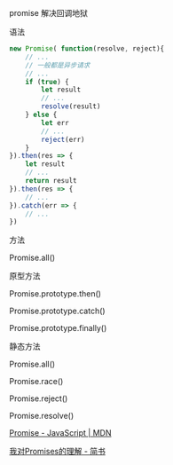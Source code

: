 promise 解决回调地狱

语法
```js
new Promise( function(resolve, reject){
    // ...
    // 一般都是异步请求
    // ...
    if (true) {
        let result
        // ...
        resolve(result)
    } else {
        let err
        // ...
        reject(err)
    }
}).then(res => {
    let result
    // ...
    return result
}).then(res => {
    // ...
}).catch(err => {
    // ...
})
```

方法

Promise.all()

原型方法

Promise.prototype.then()

Promise.prototype.catch()

Promise.prototype.finally()

静态方法

Promise.all()

Promise.race()

Promise.reject()

Promise.resolve()

[Promise - JavaScript | MDN](https://developer.mozilla.org/zh-CN/docs/Web/JavaScript/Reference/Global_Objects/Promise#语法)

[我对Promises的理解 - 简书](https://www.jianshu.com/p/b497eab58ed7)